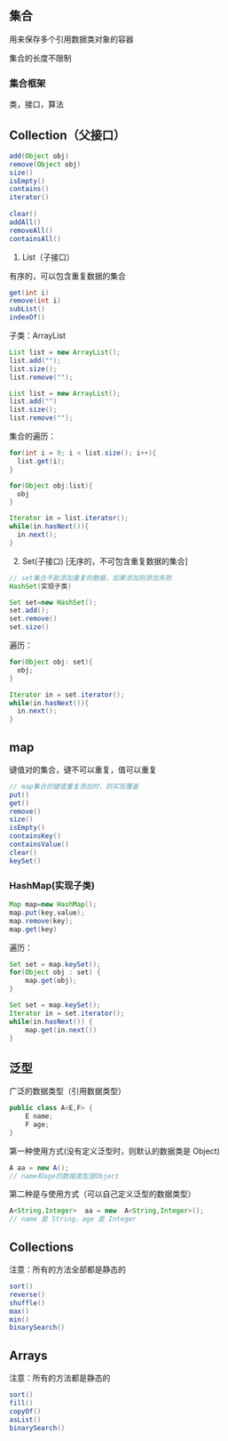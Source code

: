 ## 集合

用来保存多个引用数据类对象的容器

集合的长度不限制

### 集合框架

类，接口，算法

## Collection（父接口）

```java
add(Object obj)
remove(Object obj)
size()
isEmpty()
contains()
iterator()
	
clear()
addAll()
removeAll()
containsAll()
```

1. List（子接口）

  有序的，可以包含重复数据的集合
  
  ```java
  get(int i)
  remove(int i)
  subList()
  indexOf()
  ```
  
  子类：ArrayList
  
  ```java
  List list = new ArrayList();
  list.add("");
  list.size();
  list.remove("");
  
  List list = new ArrayList();
  list.add("")
  list.size();
  list.remove("");
  ```

  集合的遍历：
  
  ```java
  for(int i = 0; i < list.size(); i++){
  	list.get(i);
  }
  
  for(Object obj:list){
  	obj
  }
  
  Iterator in = list.iterator();
  while(in.hasNext()){
  	in.next();
  }
  ```

2. Set(子接口) [无序的，不可包含重复数据的集合]
  
  ```java
  // set集合不能添加重复的数据，如果添加则添加失败
  HashSet(实现子类)

  Set set=new HashSet();
  set.add();
  set.remove()
  set.size()
  ```
  
  遍历：
  
  ```java
  for(Object obj: set){
  	obj;
  }
  
  Iterator in = set.iterator();
  while(in.hasNext()){
  	in.next();
  }
  ```

## map

键值对的集合，键不可以重复，值可以重复

```java
// map集合的键值重复添加时，则实现覆盖
put()
get()
remove()
size()
isEmpty()
containsKey()
containsValue()
clear()
keySet()
```

### HashMap(实现子类)

```java
Map map=new HashMap();
map.put(key,value);
map.remove(key);
map.get(key)
```

遍历：

```java
Set set = map.keySet();
for(Object obj : set) {
	map.get(obj);
}

Set set = map.keySet();
Iterator in = set.iterator();
while(in.hasNext()) {
	map.get(in.next())
}
```

## 泛型

广泛的数据类型（引用数据类型）

```java
public class A<E,F> {
	E name;
	F age;
}
```

第一种使用方式(没有定义泛型时，则默认的数据类是 Object)

```java
A aa = new A();
// name和age的数据类型是Object
```

第二种是与使用方式（可以自己定义泛型的数据类型）

```java
A<String,Integer>  aa = new  A<String,Integer>();
// name 是 String，age 是 Integer
```


## Collections

注意：所有的方法全部都是静态的

```java
sort()
reverse()
shuffle()
max()
min()
binarySearch()
```

## Arrays

注意：所有的方法都是静态的

```java
sort()
fill()
copyOf()
asList()
binarySearch()
```
